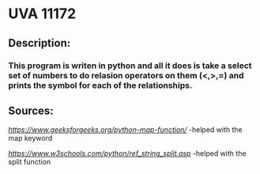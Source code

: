 # UVA 11172

## Description:
### This program is writen in python and all it does is take a select set of numbers to do relasion operators on them (<,>,=) and prints the symbol for each of the relationships.

## Sources:
*https://www.geeksforgeeks.org/python-map-function/*    -helped with the map keyword

*https://www.w3schools.com/python/ref_string_split.asp* -helped with the split function

